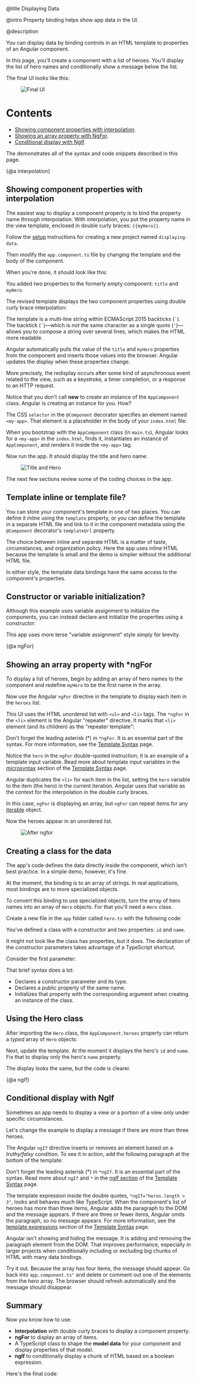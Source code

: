 @title
Displaying Data

@intro
Property binding helps show app data in the UI.

@description



You can display data by binding controls in an HTML template to properties of an Angular component.

In this page, you'll create a component with a list of heroes.
You'll display the list of hero names and
conditionally show a message below the list.

The final UI looks like this:


<figure class='image-display'>
  <img src="content/images/guide/displaying-data/final.png" alt="Final UI"></img>
</figure>



# Contents

* [Showing component properties with interpolation](guide/displaying-data#interpolation).
* [Showing an array property with NgFor](guide/displaying-data#ngFor).
* [Conditional display with NgIf](guide/displaying-data#ngIf).


<div class="l-sub-section">



The <live-example></live-example> demonstrates all of the syntax and code
snippets described in this page.


</div>


{@a interpolation}

## Showing component properties with interpolation
The easiest way to display a component property
is to bind the property name through interpolation.
With interpolation, you put the property name in the view template, enclosed in double curly braces: `{{myHero}}`.

Follow the [setup](guide/setup) instructions for creating a new project
named <code>displaying-data</code>.

Then modify the <code>app.component.ts</code> file by
changing the template and the body of the component.

When you're done, it should look like this:


<code-example path="displaying-data/src/app/app.component.1.ts" title="src/app/app.component.ts">

</code-example>



You added two properties to the formerly empty component: `title` and `myHero`.

The revised template displays the two component properties using double curly brace
interpolation:


<code-example path="displaying-data/src/app/app.component.1.ts" linenums="false" title="src/app/app.component.ts (template)" region="template">

</code-example>



<div class="l-sub-section">



The template is a multi-line string within ECMAScript 2015 backticks (<code>\`</code>).
The backtick (<code>\`</code>)&mdash;which is *not* the same character as a single
quote (`'`)&mdash;allows you to compose a string over several lines, which makes the
HTML more readable.


</div>



Angular automatically pulls the value of the `title` and `myHero` properties from the component and
inserts those values into the browser. Angular updates the display
when these properties change.


<div class="l-sub-section">



More precisely, the redisplay occurs after some kind of asynchronous event related to
the view, such as a keystroke, a timer completion, or a response to an HTTP request.


</div>



Notice that you don't call **new** to create an instance of the `AppComponent` class.
Angular is creating an instance for you. How?

The CSS `selector` in the `@Component` decorator specifies an element named `<my-app>`.
That element is a placeholder in the body of your `index.html` file:


<code-example path="displaying-data/src/index.html" linenums="false" title="src/index.html (body)" region="body">

</code-example>



When you bootstrap with the `AppComponent` class (in <code>main.ts</code>), Angular looks for a `<my-app>`
in the `index.html`, finds it, instantiates an instance of `AppComponent`, and renders it
inside the `<my-app>` tag.

Now run the app. It should display the title and hero name:

<figure class='image-display'>
  <img src="content/images/guide/displaying-data/title-and-hero.png" alt="Title and Hero"></img>
</figure>



The next few sections review some of the coding choices in the app.


## Template inline or template file?

You can store your component's template in one of two places.
You can define it *inline* using the `template` property, or you can define
the template in a separate HTML file and link to it in
the component metadata using the `@Component` decorator's `templateUrl` property.

The choice between inline and separate HTML is a matter of taste,
circumstances, and organization policy.
Here the app uses inline HTML because the template is small and the demo
is simpler without the additional HTML file.

In either style, the template data bindings have the same access to the component's properties.


## Constructor or variable initialization?

Although this example uses variable assignment to initialize the components, you can instead declare and initialize the properties using a constructor:


<code-example path="displaying-data/src/app/app-ctor.component.ts" linenums="false" title="src/app/app-ctor.component.ts (class)" region="class">

</code-example>



This app uses more terse "variable assignment" style simply for brevity.

{@a ngFor}

## Showing an array property with ***ngFor**

To display a list of heroes, begin by adding an array of hero names to the component and redefine `myHero` to be the first name in the array.


<code-example path="displaying-data/src/app/app.component.2.ts" linenums="false" title="src/app/app.component.ts (class)" region="class">

</code-example>



Now use the Angular `ngFor` directive in the template to display
each item in the `heroes` list.


<code-example path="displaying-data/src/app/app.component.2.ts" linenums="false" title="src/app/app.component.ts (template)" region="template">

</code-example>



This UI uses the HTML unordered list with `<ul>` and `<li>` tags. The `*ngFor`
in the `<li>` element is the Angular "repeater" directive.
It marks that `<li>` element (and its children) as the "repeater template":


<code-example path="displaying-data/src/app/app.component.2.ts" linenums="false" title="src/app/app.component.ts (li)" region="li">

</code-example>



<div class="alert is-important">



Don't forget the leading asterisk (\*) in `*ngFor`. It is an essential part of the syntax.
For more information, see the [Template Syntax](guide/template-syntax#ngFor) page.


</div>



Notice the `hero` in the `ngFor` double-quoted instruction;
it is an example of a template input variable. Read
more about template input variables in the [microsyntax](guide/template-syntax#microsyntax) section of
the [Template Syntax](guide/template-syntax) page.

Angular duplicates the `<li>` for each item in the list, setting the `hero` variable
to the item (the hero) in the current iteration. Angular uses that variable as the
context for the interpolation in the double curly braces.


<div class="l-sub-section">



In this case, `ngFor` is displaying an array, but `ngFor` can
repeat items for any [iterable](https://developer.mozilla.org/en-US/docs/Web/JavaScript/Reference/Iteration_protocols) object.

</div>



Now the heroes appear in an unordered list.


<figure class='image-display'>
  <img src="content/images/guide/displaying-data/hero-names-list.png" alt="After ngfor"></img>
</figure>




## Creating a class for the data

The app's code defines the data directly inside the component, which isn't best practice.
In a simple demo, however, it's fine.

At the moment, the binding is to an array of strings.
In real applications, most bindings are to more specialized objects.

To convert this binding to use specialized objects, turn the array
of hero names into an array of `Hero` objects. For that you'll need a `Hero` class.

Create a new file in the `app` folder called  `hero.ts` with the following code:


<code-example path="displaying-data/src/app/hero.ts" linenums="false" title="src/app/hero.ts (excerpt)">

</code-example>



You've defined a class with a constructor and two properties: `id` and `name`.

It might not look like the class has properties, but it does.
The declaration of the constructor parameters takes advantage of a TypeScript shortcut.

Consider the first parameter:


<code-example path="displaying-data/src/app/hero.ts" linenums="false" title="src/app/hero.ts (id)" region="id">

</code-example>



That brief syntax does a lot:

* Declares a constructor parameter and its type.
* Declares a public property of the same name.
* Initializes that property with the corresponding argument when creating an instance of the class.



## Using the Hero class

After importing the `Hero` class, the `AppComponent.heroes` property can return a _typed_ array
of `Hero` objects:


<code-example path="displaying-data/src/app/app.component.3.ts" linenums="false" title="src/app/app.component.ts (heroes)" region="heroes">

</code-example>



Next, update the template.
At the moment it displays the hero's `id` and `name`.
Fix that to display only the hero's `name` property.


<code-example path="displaying-data/src/app/app.component.3.ts" linenums="false" title="src/app/app.component.ts (template)" region="template">

</code-example>



The display looks the same, but the code is clearer.

{@a ngIf}

## Conditional display with NgIf

Sometimes an app needs to display a view or a portion of a view only under specific circumstances.

Let's change the example to display a message if there are more than three heroes.

The Angular `ngIf` directive inserts or removes an element based on a _truthy/falsy_ condition.
To see it in action, add the following paragraph at the bottom of the template:


<code-example path="displaying-data/src/app/app.component.ts" linenums="false" title="src/app/app.component.ts (message)" region="message">

</code-example>



<div class="alert is-important">



Don't forget the leading asterisk (\*) in `*ngIf`. It is an essential part of the syntax.
Read more about `ngIf` and `*` in the [ngIf section](guide/template-syntax#ngIf) of the [Template Syntax](guide/template-syntax) page.


</div>



The template expression inside the double quotes,
`*ngIf="heros.length > 3"`, looks and behaves much like TypeScript.
When the component's list of heroes has more than three items, Angular adds the paragraph
to the DOM and the message appears. If there are three or fewer items, Angular omits the
paragraph, so no message appears. For more information,
see the [template expressions](guide/template-syntax#template-expressions) section of the
[Template Syntax](guide/template-syntax) page.


<div class="alert is-helpful">



Angular isn't showing and hiding the message. It is adding and removing the paragraph element from the DOM. That improves performance, especially in larger projects when conditionally including or excluding
big chunks of HTML with many data bindings.


</div>



Try it out. Because the array has four items, the message should appear.
Go back into <code>app.component.ts"</code> and delete or comment out one of the elements from the hero array.
The browser should refresh automatically and the message should disappear.



## Summary
Now you know how to use:

* **Interpolation** with double curly braces to display a component property.
* **ngFor** to display an array of items.
* A TypeScript class to shape the **model data** for your component and display properties of that model.
* **ngIf** to conditionally display a chunk of HTML based on a boolean expression.

Here's the final code:


<code-tabs>

  <code-pane title="src/app/app.component.ts" path="displaying-data/src/app/app.component.ts" region="final">

  </code-pane>

  <code-pane title="src/app/hero.ts" path="displaying-data/src/app/hero.ts">

  </code-pane>

  <code-pane title="src/app/app.module.ts" path="displaying-data/src/app/app.module.ts">

  </code-pane>

  <code-pane title="main.ts" path="displaying-data/src/main.ts">

  </code-pane>

</code-tabs>

